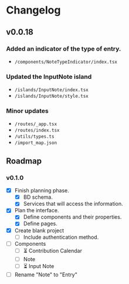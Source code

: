 # Changelog

## v0.0.18

### Added an indicator of the type of entry.
  - `/components/NoteTypeIndicator/index.tsx`

### Updated the InputNote island
  - `/islands/InputNote/index.tsx`
  - `/islands/InputNote/style.tsx`

### Minor updates
  - `/routes/_app.tsx`
  - `/routes/index.tsx`
  - `/utils/types.ts`
  - `/import_map.json`

## Roadmap

### v0.1.0

- [x] Finish planning phase.
  - [x] BD schema.
  - [x] Services that will access the information.
- [x] Plan the interface.
  - [x] Define components and their properties.
  - [x] Define pages.
- [x] Create blank project
  - [ ] Include authentication method.
- [ ] Components
  - [ ] ⏳ Contribution Calendar
  - [ ] Note
  - [ ] ⏳ Input Note
- [ ] Rename "Note" to "Entry"

